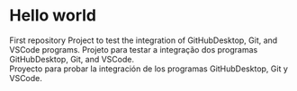 # Hello world
 First repository
 Project to test the integration of GitHubDesktop, Git, and VSCode programs.
 Projeto para testar a integração dos programas GitHubDesktop, Git, and VSCode.  
 Proyecto para probar la integración de los programas GitHubDesktop, Git y VSCode. 
